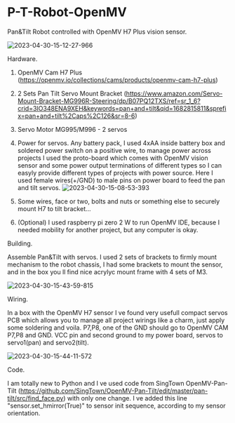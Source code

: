 # P-T-Robot-OpenMV

Pan&amp;Tilt Robot controlled with OpenMV H7 Plus vision sensor.

![2023-04-30-15-12-27-966](https://user-images.githubusercontent.com/13249938/235376662-e3f70a7d-f41b-4c2a-b2c9-24f05bb51d57.jpg)



Hardware.

1. OpenMV Cam H7 Plus (https://openmv.io/collections/cams/products/openmv-cam-h7-plus)

2. 2 Sets Pan Tilt Servo Mount Bracket (https://www.amazon.com/Servo-Mount-Bracket-MG996R-Steering/dp/B07PQ12TXS/ref=sr_1_6?crid=3IO348ENA9XEH&keywords=pan+and+tilt&qid=1682815811&sprefix=pan+and+tilt%2Caps%2C126&sr=8-6)

3. Servo Motor MG995/M996 - 2 servos

4. Power for servos. Any battery pack, I used 4xAA inside battery box and soldered power switch on a positive wire, to manage power across projects I used the proto-board which comes with OpenMV vision sensor and some power output terminations of different types so I can easyly provide different types of projects with power source. Here I used female wires(+/GND) to male pins on power board to feed the pan and tilt servos.
![2023-04-30-15-08-53-393](https://user-images.githubusercontent.com/13249938/235376810-33fe0e15-3777-49fc-b1e7-7084faf220ad.jpg)

5. Some wires, face or two, bolts and nuts or something else to securely mount H7 to tilt bracket...


6. (Optional) I used raspberry pi zero 2 W to run OpenMV IDE, because I needed mobility for another project, but any computer is okay. 

Building.

Assemble Pan&Tilt with servos. I used 2 sets of brackets to firmly mount mechanism to the robot chassis, I had some brackets to mount the sensor, and in the box you ll find nice acrylyc mount frame with 4 sets of M3.

![2023-04-30-15-43-59-815](https://user-images.githubusercontent.com/13249938/235377625-73eac7fb-bc0f-412d-9d25-4ec9b471efdc.jpg)


Wiring.

In a box with the OpenMV H7 sensor I ve found very usefull compact servos PCB which allows you to manage all project wirings like a charm, just apply some soldering and voila. P7,P8, one of the GND should go to OpenMV CAM P7,P8 and GND. VCC pin and second ground to my power board, servos to servo1(pan) and servo2(tilt).

![2023-04-30-15-44-11-572](https://user-images.githubusercontent.com/13249938/235377610-61f81edf-ed06-40bb-85d9-efd58e559892.jpg)


Code.

I am totally new to Python and I ve used code from SingTown OpenMV-Pan-Tilt (https://github.com/SingTown/OpenMV-Pan-Tilt/edit/master/pan-tilt/src/find_face.py) with only one change. 
I ve added this line "sensor.set_hmirror(True)" to sensor init sequence, according to my sensor orientation.

